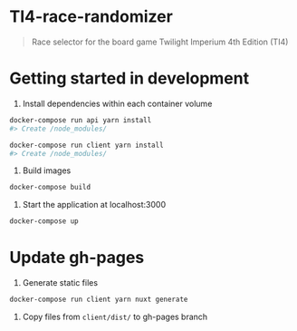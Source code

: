 # TI4-race-randomizer

> Race selector for the board game Twilight Imperium 4th Edition (TI4)

# Getting started in development
1. Install dependencies within each container volume
```bash
docker-compose run api yarn install
#> Create /node_modules/

docker-compose run client yarn install
#> Create /node_modules/
```

1. Build images
```bash
docker-compose build
```

1. Start the application at localhost:3000
``` bash
docker-compose up
```

# Update gh-pages
1. Generate static files
```bash
docker-compose run client yarn nuxt generate
```

1. Copy files from `client/dist/` to gh-pages branch
